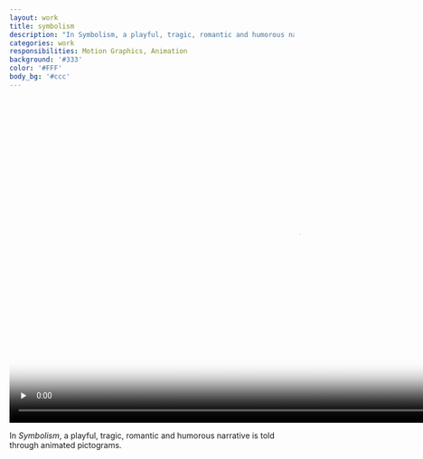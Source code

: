 ```yaml
---
layout: work
title: symbolism
description: "In Symbolism, a playful, tragic, romantic and humorous narrative is told through animated pictograms."
categories: work
responsibilities: Motion Graphics, Animation
background: '#333'
color: '#FFF'
body_bg: '#ccc'
---
```


<div class="video_container">
  <video id="symbolism"
    preload="none" width="1024" height="576" poster="{{ site.root }}/work/symbolism/symbolism.png" data-setup="{}">
    <source src="{{ site.root }}/work/symbolism/symbolism.mp4" type='video/mp4'>
    <source src="{{ site.root }}/work/symbolism/symbolism.webm" type='video/webm'>
  </video>
</div>

In <em>Symbolism</em>, a playful, tragic, romantic and humorous narrative is told through animated pictograms.